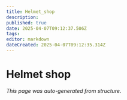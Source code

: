 ```yaml
---
title: Helmet_shop
description: 
published: true
date: 2025-04-07T09:12:37.506Z
tags: 
editor: markdown
dateCreated: 2025-04-07T09:12:35.314Z
---
```


# Helmet shop

*This page was auto-generated from structure.*